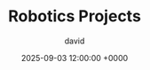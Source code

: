 ---
title: Robotics Projects
author: david
categories: ['Manufacturing', 'Design']
tags: ['CAD', 'Mechanisms', 'Electrical', 'Leadership', 'OnShape']
description: Led Robotics Electrical Design and Build Team, mentoring 15 members through design, manufacturing, and testing with OnShape and VSCode. Achieved top international and regional rankings.
toc: True
comments: True
date: 2025-09-03 12:00:00 +0000
published: true
image: /assets/img/post_images/robotics/robot_thumbnail.png
---